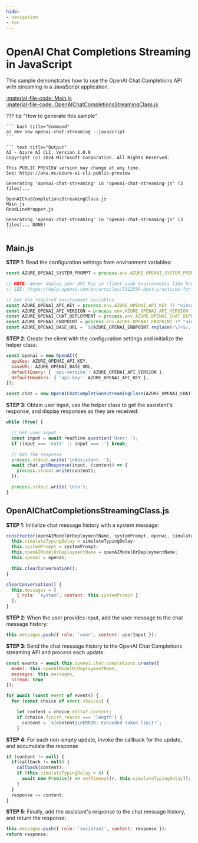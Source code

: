 ```yaml
---
hide:
- navigation
- toc
---
```

# OpenAI Chat Completions Streaming in JavaScript

This sample demonstrates how to use the OpenAI Chat Completions API with streaming in a JavaScript application.

[:material-file-code: Main.js](./samples/openai-chat-streaming-js/Main.js)  
[:material-file-code: OpenAIChatCompletionsStreamingClass.js](./samples/openai-chat-streaming-js/OpenAIChatCompletionsStreamingClass.js)  

??? tip "How to generate this sample"

    ``` bash title="Command"
    ai dev new openai-chat-streaming --javascript
    ```

    ``` text title="Output"
    AI - Azure AI CLI, Version 1.0.0
    Copyright (c) 2024 Microsoft Corporation. All Rights Reserved.

    This PUBLIC PREVIEW version may change at any time.
    See: https://aka.ms/azure-ai-cli-public-preview

    Generating 'openai-chat-streaming' in 'openai-chat-streaming-js' (3 files)...

    OpenAIChatCompletionsStreamingClass.js
    Main.js
    ReadLineWrapper.js

    Generating 'openai-chat-streaming' in 'openai-chat-streaming-js' (3 files)... DONE!
    ```


## Main.js

**STEP 1**: Read the configuration settings from environment variables:

``` javascript title="Main.js"
const AZURE_OPENAI_SYSTEM_PROMPT = process.env.AZURE_OPENAI_SYSTEM_PROMPT ?? "You are a helpful AI assistant.";

// NOTE: Never deploy your API Key in client-side environments like browsers or mobile apps
// SEE: https://help.openai.com/en/articles/5112595-best-practices-for-api-key-safety

// Get the required environment variables
const AZURE_OPENAI_API_KEY = process.env.AZURE_OPENAI_API_KEY ?? "<insert your Azure OpenAI API key here>";
const AZURE_OPENAI_API_VERSION = process.env.AZURE_OPENAI_API_VERSION ?? "<insert your Azure OpenAI API version here>";
const AZURE_OPENAI_CHAT_DEPLOYMENT = process.env.AZURE_OPENAI_CHAT_DEPLOYMENT ?? "<insert your Azure OpenAI chat deployment name here>";
const AZURE_OPENAI_ENDPOINT = process.env.AZURE_OPENAI_ENDPOINT ?? "<insert your Azure OpenAI endpoint here>";
const AZURE_OPENAI_BASE_URL = `${AZURE_OPENAI_ENDPOINT.replace(/\/+$/, '')}/openai/deployments/${AZURE_OPENAI_CHAT_DEPLOYMENT}`;
```

**STEP 2**: Create the client with the configuration settings and initialize the helper class:

``` javascript title="Main.js"
const openai = new OpenAI({
  apiKey: AZURE_OPENAI_API_KEY,
  baseURL: AZURE_OPENAI_BASE_URL,
  defaultQuery: { 'api-version': AZURE_OPENAI_API_VERSION },
  defaultHeaders: { 'api-key': AZURE_OPENAI_API_KEY },
});

const chat = new OpenAIChatCompletionsStreamingClass(AZURE_OPENAI_CHAT_DEPLOYMENT, AZURE_OPENAI_SYSTEM_PROMPT, openai, 20);
```

**STEP 3**: Obtain user input, use the helper class to get the assistant's response, and display responses as they are received:

``` javascript title="Main.js"
while (true) {

  // Get user input
  const input = await readline.question('User: ');
  if (input === 'exit' || input === '') break;

  // Get the response
  process.stdout.write('\nAssistant: ');
  await chat.getResponse(input, (content) => {
    process.stdout.write(content);
  });

  process.stdout.write('\n\n');
}
```

## OpenAIChatCompletionsStreamingClass.js

**STEP 1**: Initialize chat message history with a system message:

``` javascript title="OpenAIChatCompletionsStreamingClass.js"
constructor(openAIModelOrDeploymentName, systemPrompt, openai, simulateTypingDelay = 0) {
  this.simulateTypingDelay = simulateTypingDelay;
  this.systemPrompt = systemPrompt;
  this.openAIModelOrDeploymentName = openAIModelOrDeploymentName;
  this.openai = openai;

  this.clearConversation();
}

clearConversation() {
  this.messages = [
    { role: 'system', content: this.systemPrompt }
  ];
}
```

**STEP 2**: When the user provides input, add the user message to the chat message history:

``` javascript title="OpenAIChatCompletionsStreamingClass.js"
this.messages.push({ role: 'user', content: userInput });
```

**STEP 3**: Send the chat message history to the OpenAI Chat Completions streaming API and process each update:

``` javascript title="OpenAIChatCompletionsStreamingClass.js"
const events = await this.openai.chat.completions.create({
  model: this.openAIModelOrDeploymentName,
  messages: this.messages,
  stream: true
});

for await (const event of events) {
  for (const choice of event.choices) {

    let content = choice.delta?.content;
    if (choice.finish_reason === 'length') {
      content = `${content}\nERROR: Exceeded token limit!`;
    }
```

**STEP 4**: For each non-empty update, invoke the callback for the update, and accumulate the response

``` javascript title="OpenAIChatCompletionsStreamingClass.js"
if (content != null) {
  if(callback != null) {
    callback(content);
    if (this.simulateTypingDelay > 0) {
      await new Promise(r => setTimeout(r, this.simulateTypingDelay));
    }
  }
  response += content;
}
```

**STEP 5**: Finally, add the assistant's response to the chat message history, and return the response:

``` javascript title="OpenAIChatCompletionsStreamingClass.js"
this.messages.push({ role: 'assistant', content: response });
return response;
```
